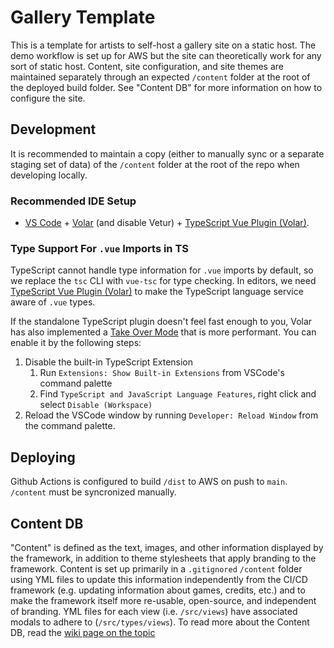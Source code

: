 # Gallery Template

This is a template for artists to self-host a gallery site on a static host. The demo workflow is set up for AWS but the site can theoretically work for any sort of static host. Content, site configuration, and site themes are maintained separately through an expected `/content` folder at the root of the deployed build folder. See "Content DB" for more information on how to configure the site.

## Development

It is recommended to maintain a copy (either to manually sync or a separate staging set of data) of the `/content` folder at the root of the repo when developing locally.

### Recommended IDE Setup

- [VS Code](https://code.visualstudio.com/) + [Volar](https://marketplace.visualstudio.com/items?itemName=Vue.volar) (and disable Vetur) + [TypeScript Vue Plugin (Volar)](https://marketplace.visualstudio.com/items?itemName=Vue.vscode-typescript-vue-plugin).

### Type Support For `.vue` Imports in TS

TypeScript cannot handle type information for `.vue` imports by default, so we replace the `tsc` CLI with `vue-tsc` for type checking. In editors, we need [TypeScript Vue Plugin (Volar)](https://marketplace.visualstudio.com/items?itemName=Vue.vscode-typescript-vue-plugin) to make the TypeScript language service aware of `.vue` types.

If the standalone TypeScript plugin doesn't feel fast enough to you, Volar has also implemented a [Take Over Mode](https://github.com/johnsoncodehk/volar/discussions/471#discussioncomment-1361669) that is more performant. You can enable it by the following steps:

1. Disable the built-in TypeScript Extension
   1. Run `Extensions: Show Built-in Extensions` from VSCode's command palette
   2. Find `TypeScript and JavaScript Language Features`, right click and select `Disable (Workspace)`
2. Reload the VSCode window by running `Developer: Reload Window` from the command palette.

## Deploying

Github Actions is configured to build `/dist` to AWS on push to `main`. `/content` must be syncronized manually.

## Content DB
"Content" is defined as the text, images, and other information displayed by the framework, in addition to theme stylesheets that apply branding to the framework. Content is set up primarily in a `.gitignored` `/content` folder using YML files to update this information independently from the CI/CD framework (e.g. updating information about games, credits, etc.) and to make the framework itself more re-usable, open-source, and independent of branding. YML files for each view (i.e. `/src/views`) have associated modals to adhere to (`/src/types/views`). To read more about the Content DB, read the [wiki page on the topic](https://github.com/Goldenwere/templates.gallery/wiki/API)
